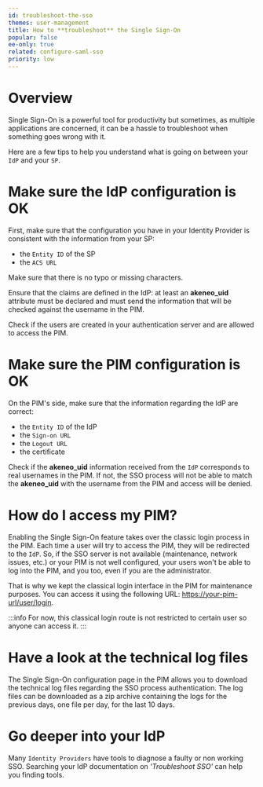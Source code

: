 ```yaml
---
id: troubleshoot-the-sso
themes: user-management
title: How to **troubleshoot** the Single Sign-On
popular: false
ee-only: true
related: configure-saml-sso
priority: low
---
```


# Overview

Single Sign-On is a powerful tool for productivity but sometimes, as multiple applications are concerned, it can be a hassle to troubleshoot when something goes wrong with it.

Here are a few tips to help you understand what is going on between your `IdP` and your `SP`.

# Make sure the IdP configuration is OK

First, make sure that the configuration you have in your Identity Provider is consistent with the information from your SP:
* the `Entity ID` of the SP
* the `ACS URL`

Make sure that there is no typo or missing characters.

Ensure that the claims are defined in the IdP: at least an **akeneo_uid** attribute must be declared and must send the information that will be checked against the username in the PIM.

Check if the users are created in your authentication server and are allowed to access the PIM.

# Make sure the PIM configuration is OK

On the PIM's side, make sure that the information regarding the IdP are correct:
* the `Entity ID` of the IdP
* the `Sign-on URL`
* the `Logout URL`
* the certificate

Check if the **akeneo_uid** information received from the `IdP` corresponds to real usernames in the PIM. If not, the SSO process will not be able to match the **akeneo_uid** with the username from the PIM and access will be denied.

# How do I access my PIM?

Enabling the Single Sign-On feature takes over the classic login process in the PIM. Each time a user will try to access the PIM, they will be redirected to the `IdP`.
So, if the SSO server is not available (maintenance, network issues, etc.) or your PIM is not well configured, your users won't be able to log into the PIM, and you too, even if you are the administrator.

That is why we kept the classical login interface in the PIM for maintenance purposes. You can access it using the following URL: [https://your-pim-url/user/login](https://your-pim-url/user/login).

:::info
For now, this classical login route is not restricted to certain user so anyone can access it.
:::

# Have a look at the technical log files

The Single Sign-On configuration page in the PIM allows you to download the technical log files regarding the SSO process authentication.
The log files can be downloaded as a zip archive containing the logs for the previous days, one file per day, for the last 10 days.

# Go deeper into your IdP

Many `Identity Providers` have tools to diagnose a faulty or non working SSO.
Searching your IdP documentation on _'Troubleshoot SSO'_ can help you finding tools.
